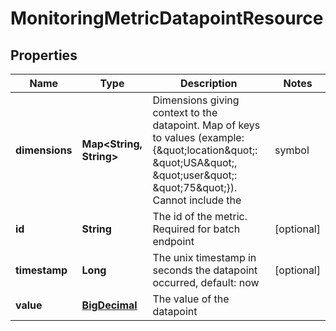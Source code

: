 
# MonitoringMetricDatapointResource

## Properties
Name | Type | Description | Notes
------------ | ------------- | ------------- | -------------
**dimensions** | **Map&lt;String, String&gt;** | Dimensions giving context to the datapoint. Map of keys to values (example: {\&quot;location\&quot;: \&quot;USA\&quot;, \&quot;user\&quot;: \&quot;75\&quot;}). Cannot include the | symbol |  [optional]
**id** | **String** | The id of the metric. Required for batch endpoint |  [optional]
**timestamp** | **Long** | The unix timestamp in seconds the datapoint occurred, default: now |  [optional]
**value** | [**BigDecimal**](BigDecimal.md) | The value of the datapoint | 




